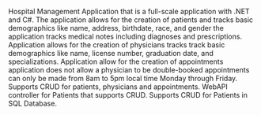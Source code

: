 Hospital Management Application that is a full-scale application with .NET and C#. The application allows for the creation of patients and tracks basic demographics like name, 
address, birthdate, race, and gender the application tracks medical notes including diagnoses and prescriptions. Application allows for the creation of physicians tracks track basic 
demographics like name, license number, graduation date, and specializations. Application allow for the creation of appointments application does not allow a physician to be 
double-booked appointments can only be made from 8am to 5pm local time Monday through Friday. Supports CRUD for patients, physicians and appointments. WebAPI controller for Patients
that supports CRUD. Supports CRUD for Patients in SQL Database.

